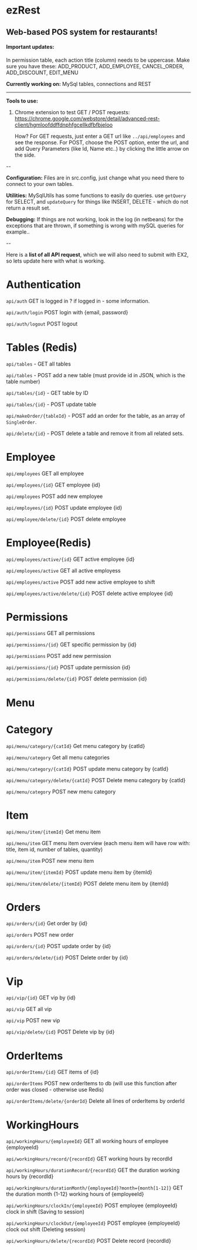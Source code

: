 # ezRest

Web-based POS system for restaurants!
----

#### Important updates:
In permission table, each action title (column) needs to be uppercase. Make sure you have these: ADD_PRODUCT, ADD_EMPLOYEE, CANCEL_ORDER, ADD_DISCOUNT, EDIT_MENU

<b>Currently working on:</b> MySql tables, connections and REST

----

<b>Tools to use:</b>

1. Chrome extension to test GET / POST requests: https://chrome.google.com/webstore/detail/advanced-rest-client/hgmloofddffdnphfgcellkdfbfbjeloo
  
    How? For GET requests, just enter a GET url like `../api/employees` and see the response.
    For POST, choose the POST option, enter the url, and add Query Parameters (like Id, Name etc..) by clicking the little arrow on the side.

--

<b>Configuration:</b> Files are in src.config, just change what you need there to connect to your own tables.

<b>Utilities:</b> MySqlUtils has some functions to easily do queries. use `getQuery` for SELECT, and `updateQuery` for things like INSERT, DELETE - which do not return a result set.

<b>Debugging:</b> If things are not working, look in the log (in netbeans) for the exceptions that are thrown, if something is wrong with mySQL queries for example..

--

Here is a <b>list of all API request</b>, which we will also need to submit with EX2, so lets update here with what is working.

# Authentication

`api/auth` GET is logged in ? if logged in - some information.

`api/auth/login` POST login with {email, password}

`api/auth/logout` POST logout

# Tables (Redis)

`api/tables` - GET all tables 

`api/tables` - POST add a new table (must provide id in JSON, which is the table number)

`api/tables/{id}` - GET table by ID

`api/tables/{id}` - POST update table

`api/makeOrder/{tableId}` - POST add an order for the table, as an array of `SingleOrder`.

`api/delete/{id}` - POST delete a table and remove it from all related sets.

# Employee

`api/employees` GET all employee

`api/employees/{id}` GET employee {id}

`api/employees` POST add new employee

`api/employees/{id}` POST update employee {id}

`api/employee/delete/{id}` POST delete employee 

# Employee(Redis)

`api/employees/active/{id}` GET active employee {id}

`api/employees/active` GET all active employess

`api/employees/active` POST add new active employee to shift

`api/employees/active/delete/{id}` POST delete active employee {id}

# Permissions

`api/permissions` GET all permissions

`api/permissions/{id}` GET specific permission by {id}

`api/permissions` POST add new permission

`api/permissions/{id}` POST update permission {id}

`api/permissions/delete/{id}` POST delete permission {id}

# Menu

# Category

  `api/menu/category/{catId}` Get menu category by {catId}

  `api/menu/category` Get all menu categories

  `api/menu/category/{catId}` POST update menu category by {catId}

  `api/menu/category/delete/{catId}` POST Delete menu category by {catId}

  `api/menu/category` POST new menu category

# Item

  `api/menu/item/{itemId}` Get menu item

  `api/menu/item` GET menu item overview (each menu item will have row with: title, item id, number of tables, quantity)

  `api/menu/item` POST new menu item

  `api/menu/item/{itemId}` POST update menu item by {itemId}

  `api/menu/item/delete/{itemId}` POST delete menu item by {itemId}

# Orders

`api/orders/{id}` Get order by {id}

`api/orders` POST new order 

`api/orders/{id}` POST update order by {id}

`api/orders/delete/{id}` POST Delete order by {id}

# Vip

`api/vip/{id}` GET vip by {id}

`api/vip` GET all vip

`api/vip` POST new vip

`api/vip/delete/{id}` POST Delete vip by {id}

# OrderItems

`api/orderItems/{id}` GET items of {id}

`api/orderItems` POST new orderItems to db (will use this function after order was closed - otherwise use Redis)

`api/orderItems/delete/{orderId}` Delete all lines of orderItems by orderId

# WorkingHours

`api/workingHours/{employeeId}` GET all working hours of employee {employeeId}

`api/workingHours/record/{recordId}` GET working hours by recordId

`api/workingHours/durationRecord/{recordId}` GET the duration working hours by {recordId}

`api/workingHours/durationMonth/{employeeId}?month={month[1-12]}` GET the duration month {1-12} working hours of {employeeId}

`api/workingHours/clockIn/{employeeId}` POST employee {employeeId} clock in shift (Saving to session)

`api/workingHours/clockOut/{employeeId}` POST employee {employeeId} clock out shift (Deleting session)

`api/workingHours/delete/{recordId}` POST Delete record {recordId}
